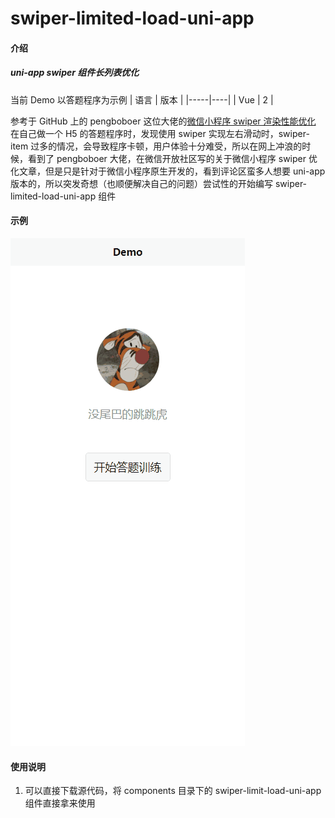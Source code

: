 # swiper-limited-load-uni-app

#### 介绍
##### uni-app swiper 组件长列表优化   
当前 Demo 以答题程序为示例
| 语言  | 版本 |
|-----|----|
| Vue | 2  |


  
参考于 GitHub 上的 pengboboer 这位大佬的[微信小程序 swiper 渲染性能优化](https://github.com/pengboboer/swiper-limited-load)   
在自己做一个 H5 的答题程序时，发现使用 swiper 实现左右滑动时，swiper-item 过多的情况，会导致程序卡顿，用户体验十分难受，所以在网上冲浪的时候，看到了 pengboboer 大佬，在微信开放社区写的关于微信小程序 swiper 优化文章，但是只是针对于微信小程序原生开发的，看到评论区蛮多人想要 uni-app 版本的，所以突发奇想（也顺便解决自己的问题）尝试性的开始编写 swiper-limited-load-uni-app 组件  

#### 示例
![输入图片说明](swiper.gif)

#### 使用说明

1.  可以直接下载源代码，将 components 目录下的 swiper-limit-load-uni-app 组件直接拿来使用
